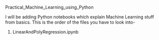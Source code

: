 Practical_Machine_Learning_using_Python

I will be adding Python notebooks which explain Machine Learning stuff from basics. 
This is the order of the files you have to look into-
1. LinearAndPolyRegression.ipynb
